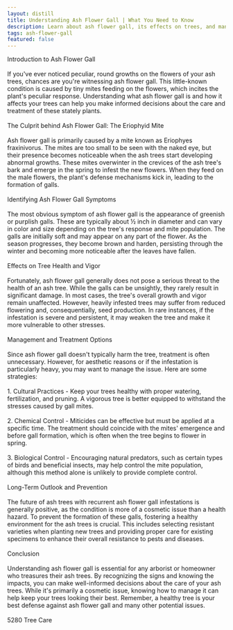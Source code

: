 ```yaml
---
layout: distill
title: Understanding Ash Flower Gall | What You Need to Know
description: Learn about ash flower gall, its effects on trees, and management strategies in this concise guide.
tags: ash-flower-gall
featured: false
---
```


Introduction to Ash Flower Gall<br /><br />If you've ever noticed peculiar, round growths on the flowers of your ash trees, chances are you're witnessing ash flower gall. This little-known condition is caused by tiny mites feeding on the flowers, which incites the plant's peculiar response. Understanding what ash flower gall is and how it affects your trees can help you make informed decisions about the care and treatment of these stately plants.<br /><br />The Culprit behind Ash Flower Gall: The Eriophyid Mite<br /><br />Ash flower gall is primarily caused by a mite known as Eriophyes fraxinivorus. The mites are too small to be seen with the naked eye, but their presence becomes noticeable when the ash trees start developing abnormal growths. These mites overwinter in the crevices of the ash tree's bark and emerge in the spring to infest the new flowers. When they feed on the male flowers, the plant's defense mechanisms kick in, leading to the formation of galls.<br /><br />Identifying Ash Flower Gall Symptoms<br /><br />The most obvious symptom of ash flower gall is the appearance of greenish or purplish galls. These are typically about ½ inch in diameter and can vary in color and size depending on the tree's response and mite population. The galls are initially soft and may appear on any part of the flower. As the season progresses, they become brown and harden, persisting through the winter and becoming more noticeable after the leaves have fallen.<br /><br />Effects on Tree Health and Vigor<br /><br />Fortunately, ash flower gall generally does not pose a serious threat to the health of an ash tree. While the galls can be unsightly, they rarely result in significant damage. In most cases, the tree's overall growth and vigor remain unaffected. However, heavily infested trees may suffer from reduced flowering and, consequentially, seed production. In rare instances, if the infestation is severe and persistent, it may weaken the tree and make it more vulnerable to other stresses.<br /><br />Management and Treatment Options<br /><br />Since ash flower gall doesn't typically harm the tree, treatment is often unnecessary. However, for aesthetic reasons or if the infestation is particularly heavy, you may want to manage the issue. Here are some strategies:<br /><br />1. Cultural Practices - Keep your trees healthy with proper watering, fertilization, and pruning. A vigorous tree is better equipped to withstand the stresses caused by gall mites.<br /><br />2. Chemical Control - Miticides can be effective but must be applied at a specific time. The treatment should coincide with the mites' emergence and before gall formation, which is often when the tree begins to flower in spring.<br /><br />3. Biological Control - Encouraging natural predators, such as certain types of birds and beneficial insects, may help control the mite population, although this method alone is unlikely to provide complete control.<br /><br />Long-Term Outlook and Prevention<br /><br />The future of ash trees with recurrent ash flower gall infestations is generally positive, as the condition is more of a cosmetic issue than a health hazard. To prevent the formation of these galls, fostering a healthy environment for the ash trees is crucial. This includes selecting resistant varieties when planting new trees and providing proper care for existing specimens to enhance their overall resistance to pests and diseases.<br /><br />Conclusion<br /><br />Understanding ash flower gall is essential for any arborist or homeowner who treasures their ash trees. By recognizing the signs and knowing the impacts, you can make well-informed decisions about the care of your ash trees. While it's primarily a cosmetic issue, knowing how to manage it can help keep your trees looking their best. Remember, a healthy tree is your best defense against ash flower gall and many other potential issues.<br /><br />5280 Tree Care
